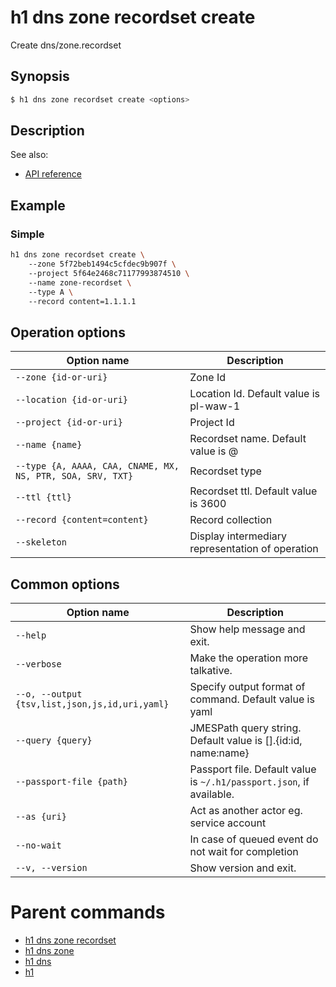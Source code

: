 
# h1 dns zone recordset create

Create dns/zone.recordset

## Synopsis

```bash
$ h1 dns zone recordset create <options>
```

## Description

See also:

* [API reference](https://api.hyperone.com/v2/docs#operation/dns_project_zone_recordset_create)

## Example


### Simple

```bash
h1 dns zone recordset create \ 
	--zone 5f72beb1494c5cfdec9b907f \ 
	--project 5f64e2468c71177993874510 \ 
	--name zone-recordset \ 
	--type A \ 
	--record content=1.1.1.1
```

## Operation options

| Option name                                                    | Description                                      |
| -------------------------------------------------------------- | ------------------------------------------------ |
| ```--zone {id-or-uri}```                                       | Zone Id                                          |
| ```--location {id-or-uri}```                                   | Location Id. Default value is pl-waw-1           |
| ```--project {id-or-uri}```                                    | Project Id                                       |
| ```--name {name}```                                            | Recordset name. Default value is @               |
| ```--type {A, AAAA, CAA, CNAME, MX, NS, PTR, SOA, SRV, TXT}``` | Recordset type                                   |
| ```--ttl {ttl}```                                              | Recordset ttl. Default value is 3600             |
| ```--record {content=content}```                               | Record collection                                |
| ```--skeleton```                                               | Display intermediary representation of operation |

## Common options

| Option name                                        | Description                                                              |
| -------------------------------------------------- | ------------------------------------------------------------------------ |
| ```--help```                                       | Show help message and exit.                                              |
| ```--verbose```                                    | Make the operation more talkative.                                       |
| ```--o, --output {tsv,list,json,js,id,uri,yaml}``` | Specify output format of command. Default value is yaml                  |
| ```--query {query}```                              | JMESPath query string. Default value is [].\{id:id, name:name\}          |
| ```--passport-file {path}```                       | Passport file. Default value is ```~/.h1/passport.json```, if available. |
| ```--as {uri}```                                   | Act as another actor eg. service account                                 |
| ```--no-wait```                                    | In case of queued event do not wait for completion                       |
| ```--v, --version```                               | Show version and exit.                                                   |

# Parent commands

* [h1 dns zone recordset](./../README.md)
* [h1 dns zone](./../../README.md)
* [h1 dns](./../../../README.md)
* [h1](./../../../../README.md)
